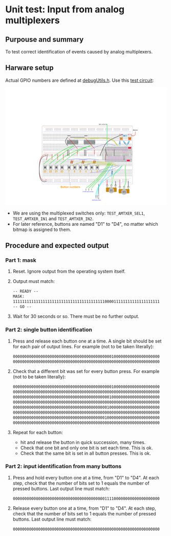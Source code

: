# Unit test: Input from analog multiplexers

## Purpouse and summary

To test correct identification of events caused by analog multiplexers.

## Harware setup

Actual GPIO numbers are defined at [debugUtils.h](./debugUtils.h).
Use this [test circuit](../../Protoboards/ESP32-WROOM-DevKitC-1.diy):

![Test circuit image](../../Protoboards/ProtoBoard-ESP32-Dekvit-C-1.png)

- We are using the multiplexed switches only: `TEST_AMTXER_SEL1`, `TEST_AMTXER_IN1` and `TEST_AMTXER_IN2`.
- For later reference, buttons are named "D1" to "D4", no matter which bitmap is assigned to them.

## Procedure and expected output

### Part 1: mask

1. Reset. Ignore output from the operating system itself.

2. Output must match:

   ```text
   -- READY --
   MASK:
   1111111111111111111111111111111111111111000011111111111111111111
   -- GO --
   ```

3. Wait for 30 seconds or so. There must be no further output.

### Part 2: single button identification

1. Press and release each button one at a time. A single bit should be set for each pair of output lines. For example (not to be taken literally):

   ```text
   0000000000000000000000000000000000000000000100000000000000000000
   0000000000000000000000000000000000000000000000000000000000000000
   ```

2. Check that a different bit was set for every button press. For example (not to be taken literally):

   ```text
   0000000000000000000000000000000000000000000100000000000000000000
   0000000000000000000000000000000000000000000000000000000000000000
   0000000000000000000000000000000000000000001000000000000000000000
   0000000000000000000000000000000000000000000000000000000000000000
   0000000000000000000000000000000000000000010000000000000000000000
   0000000000000000000000000000000000000000000000000000000000000000
   0000000000000000000000000000000000000000100000000000000000000000
   0000000000000000000000000000000000000000000000000000000000000000
   ```

3. Repeat for each button:

   - hit and release the button in quick succession, many times.
   - Check that one bit and only one bit is set each time. This is ok.
   - Check that the same bit is set in all button presses. This is ok.

### Part 2: input identification from many buttons

1. Press and hold every button one at a time, from "D1" to "D4". At each step, check that the number of bits set to 1 equals the number of pressed buttons. Last output line must match:

   ```text
   0000000000000000000000000000000000000000111100000000000000000000
   ```

2. Release every button one at a time, from "D1" to "D4". At each step, check that the number of bits set to 1 equals the number of pressed buttons. Last output line must match:

   ```text
   0000000000000000000000000000000000000000000000000000000000000000
   ```
